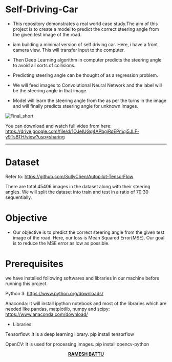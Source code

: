 # Self-Driving-Car

- This repository demonstrates a real world case study.The aim of this project is to create a model to predict the correct steering angle from the given test image of the road.

- iam building a minimal version of self driving car. Here, i have a front camera view. This will transfer input to the computer. 

- Then Deep Learning algorithm in computer predicts the steering angle to avoid all sorts of collisions. 

- Predicting steering angle can be thought of as a regression problem. 

- We will feed images to Convolutional Neural Network and the label will be the steering angle in that image.

- Model will learn the steering angle from the as per the turns in the image and will finally predicts steering angle for unknown images.


![Final_short](https://github.com/RameshBattu/Self-Driving-Car/blob/master/selfdriving%20car%20run%20dataset%20visual-gif.gif)

You can download and watch full video from here: https://drive.google.com/file/d/1OJeIUGg4APbgjRdEPmqi5JLF-y9TsBTH/view?usp=sharing
<hr>

# Dataset

Refer to: https://github.com/SullyChen/Autopilot-TensorFlow

There are total 45406 images in the dataset along with their steering angles. We will split the dataset into train and test in a ratio of 70:30 sequentially.

# Objective

- Our objective is to predict the correct steering angle from the given test image of the road. Here, our loss is Mean Squared Error(MSE). Our goal is to reduce the MSE error as low as possible.

# Prerequisites
we have installed following softwares and libraries in our machine before running this project.

Python 3: https://www.python.org/downloads/

Anaconda: It will install ipython notebook and most of the libraries which are needed like pandas, matplotlib, numpy and scipy: https://www.anaconda.com/download/

* Libraries:

Tensorflow: It is a deep learning library.
pip install tensorflow

OpenCV: It is used for processing images.
pip install opencv-python

**<nav style="text-align:center">
<a href="https://www.linkedin.com/in/rameshbattuai/">RAMESH BATTU</a></nav>**
